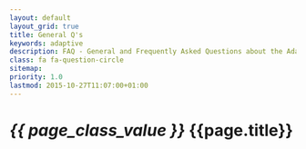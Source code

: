 ```yaml
---
layout: default
layout_grid: true
title: General Q's
keywords: adaptive
description: FAQ - General and Frequently Asked Questions about the Adaptive Platform. 
class: fa fa-question-circle
sitemap:
priority: 1.0
lastmod: 2015-10-27T11:07:00+01:00
---
```


<h1><i class="{{ page.class }}" style="width: 55px;">{{ page_class_value }}</i> {{page.title}}</h1>